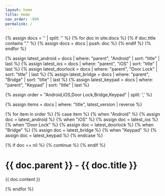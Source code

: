 ```yaml
---
layout: home
title: Home
nav_order: -999
permalink: /
---
```


{% assign docs = '' | split: '' %}
{% for doc in site.docs %}
 {% if doc.title contains "." %}
  {% assign docs = docs | push: doc %}
 {% endif %}
{% endfor %}

{% assign latest_android = docs | where: "parent", "Android" | sort: "title" | last %}
{% assign latest_ios = docs | where: "parent", "iOS" | sort: "title" | last %}
{% assign latest_doorlock = docs | where: "parent", "Door Lock" | sort: "title" | last %}
{% assign latest_bridge = docs | where: "parent", "Bridge" | sort: "title" | last %}
{% assign latest_keypad = docs | where: "parent", "Keypad" | sort: "title" | last %}

{% assign order = "Android,iOS,Door Lock,Bridge,Keypad" | split: ',' %}

{% assign items = docs | where: "title", latest_version | reverse %}

{% for item in order %}
{% case item %}
  {% when "Android" %}
    {% assign doc = latest_android %}
  {% when "iOS" %}
    {% assign doc = latest_ios %}
  {% when "Door Lock" %}
    {% assign doc = latest_doorlock %}
  {% when "Bridge" %}
    {% assign doc = latest_bridge %}
  {% when "Keypad" %}
    {% assign doc = latest_keypad %}
{% endcase %}

{% if doc == nil %}
  {% continue %}
{% endif %}

# **{{ doc.parent }} - {{ doc.title }}**
{{ doc.content }}

{% endfor %}